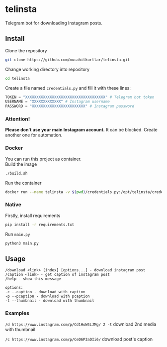 # telinsta
Telegram bot for downloading Instagram posts.

## Install
Clone the repository
```sh
git clone https://github.com/mucahitkurtlar/telinsta.git
```
Change working directory into repository
```sh
cd telinsta
```
Create a file named `credentials.py` and fill it with these lines:
```py
TOKEN = "XXXXXXXXXXXXXXXXXXXXXXXXXXXXXXXXXXXX" # Telegram bot token
USERNAME = "XXXXXXXXXXXXX" # Instagram username
PASSWORD = "XXXXXXXXXXXXXXXXXXXXXXXX" # Instagram password
```
### Attention!
<b>Please don't use your main Instagram account.</b> It can be blocked. Create another one for automation.

### Docker
You can run this project as container.
<br>
Build the image
```sh
./build.sh
```
Run the container
```sh
docker run --name telinsta -v $(pwd)/credentials.py:/opt/telinsta/credentials.py mucahitkurtlar/telinsta
```
### Native
Firstly, install requirements
```sh
pip install -r requirements.txt
```
Run `main.py`
```sh
python3 main.py
```

## Usage
```
/download <link> [index] [options...] - download instagram post
/caption <link> - get caption of instagram post
/help - show this message

options:
-c --caption - download with caption
-p --pcaption - download with pcaption
-t --thumbnail - download with thumbnail
```
### Examples
`/d https://www.instagram.com/p/Cd1HoW4LJMg/ 2 -t` download 2nd media with thumbnail
<br>

`/c https://www.instagram.com/p/CeD6P3aDIi6/` download post's caption
